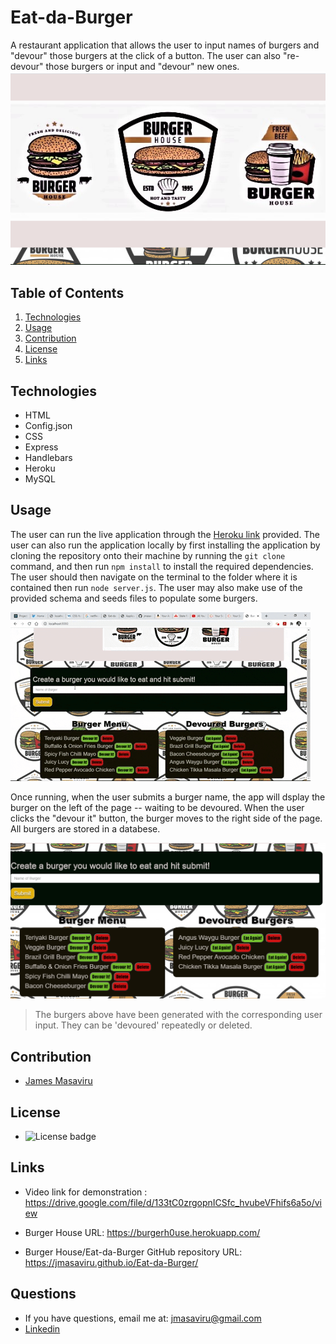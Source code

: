 # Eat-da-Burger
A restaurant application that allows the user to input names of burgers and "devour" those burgers at the click of a button. The user can also "re-devour" those burgers or input and "devour" new ones. 
![Burger House Screenshot](/public/assets/images/screenshot0.png)

## Table of Contents
  1. [Technologies](#technologies)
  2. [Usage](#usage)
  3. [Contribution](#contribution)
  4. [License](#license)
  5. [Links](#links)
  
## Technologies
  
  * HTML
  * Config.json
  * CSS
  * Express
  * Handlebars
  * Heroku
  * MySQL
  
## Usage

  The user can run the live application through the [Heroku link](https://burgerh0use.herokuapp.com/) provided.
  The user can also run the application locally by first installing the application by cloning the repository onto their machine by running the `git clone` command, and then run `npm install` to install the required dependencies. The user should then navigate on the terminal to the folder where it is contained then run `node server.js`. The user may also make use of the provided schema and seeds files to populate some burgers.

  ![Create Burger Screenshot](/public/assets/images/burgerhouse.gif)

  Once running, when the user submits a burger name, the app will dsplay the burger on the left of the page -- waiting to be devoured. When the user clicks the "devour it" button, the burger moves to the right side of the page. All burgers are stored in a databese.
  

  ![Burgers Screenshot](/public/assets/images/screenshot2.png)

  >The burgers above have been generated with the corresponding user input. They can be 'devoured' repeatedly or deleted. 


## Contribution

- [James Masaviru](https://github.com/jmasaviru)
  
## License

*  ![License badge](https://img.shields.io/badge/License-MIT-green)

## Links

* Video link for demonstration : https://drive.google.com/file/d/133tC0zrgopnICSfc_hvubeVFhifs6a5o/view

* Burger House URL: https://burgerh0use.herokuapp.com/

* Burger House/Eat-da-Burger GitHub repository URL: https://jmasaviru.github.io/Eat-da-Burger/

## Questions

  * If you have questions, email me at: jmasaviru@gmail.com
  * [Linkedin](https://www.linkedin.com/in/james-masaviru-ba0a2117/)
